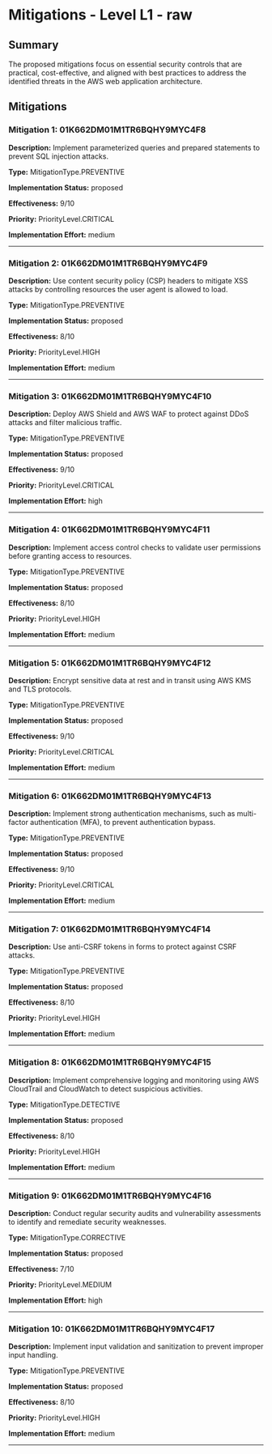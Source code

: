 # Mitigations - Level L1 - raw

## Summary

The proposed mitigations focus on essential security controls that are practical, cost-effective, and aligned with best practices to address the identified threats in the AWS web application architecture.

## Mitigations

### Mitigation 1: 01K662DM01M1TR6BQHY9MYC4F8

**Description:** Implement parameterized queries and prepared statements to prevent SQL injection attacks.

**Type:** MitigationType.PREVENTIVE

**Implementation Status:** proposed

**Effectiveness:** 9/10

**Priority:** PriorityLevel.CRITICAL

**Implementation Effort:** medium

---

### Mitigation 2: 01K662DM01M1TR6BQHY9MYC4F9

**Description:** Use content security policy (CSP) headers to mitigate XSS attacks by controlling resources the user agent is allowed to load.

**Type:** MitigationType.PREVENTIVE

**Implementation Status:** proposed

**Effectiveness:** 8/10

**Priority:** PriorityLevel.HIGH

**Implementation Effort:** medium

---

### Mitigation 3: 01K662DM01M1TR6BQHY9MYC4F10

**Description:** Deploy AWS Shield and AWS WAF to protect against DDoS attacks and filter malicious traffic.

**Type:** MitigationType.PREVENTIVE

**Implementation Status:** proposed

**Effectiveness:** 9/10

**Priority:** PriorityLevel.CRITICAL

**Implementation Effort:** high

---

### Mitigation 4: 01K662DM01M1TR6BQHY9MYC4F11

**Description:** Implement access control checks to validate user permissions before granting access to resources.

**Type:** MitigationType.PREVENTIVE

**Implementation Status:** proposed

**Effectiveness:** 8/10

**Priority:** PriorityLevel.HIGH

**Implementation Effort:** medium

---

### Mitigation 5: 01K662DM01M1TR6BQHY9MYC4F12

**Description:** Encrypt sensitive data at rest and in transit using AWS KMS and TLS protocols.

**Type:** MitigationType.PREVENTIVE

**Implementation Status:** proposed

**Effectiveness:** 9/10

**Priority:** PriorityLevel.CRITICAL

**Implementation Effort:** medium

---

### Mitigation 6: 01K662DM01M1TR6BQHY9MYC4F13

**Description:** Implement strong authentication mechanisms, such as multi-factor authentication (MFA), to prevent authentication bypass.

**Type:** MitigationType.PREVENTIVE

**Implementation Status:** proposed

**Effectiveness:** 9/10

**Priority:** PriorityLevel.CRITICAL

**Implementation Effort:** medium

---

### Mitigation 7: 01K662DM01M1TR6BQHY9MYC4F14

**Description:** Use anti-CSRF tokens in forms to protect against CSRF attacks.

**Type:** MitigationType.PREVENTIVE

**Implementation Status:** proposed

**Effectiveness:** 8/10

**Priority:** PriorityLevel.HIGH

**Implementation Effort:** medium

---

### Mitigation 8: 01K662DM01M1TR6BQHY9MYC4F15

**Description:** Implement comprehensive logging and monitoring using AWS CloudTrail and CloudWatch to detect suspicious activities.

**Type:** MitigationType.DETECTIVE

**Implementation Status:** proposed

**Effectiveness:** 8/10

**Priority:** PriorityLevel.HIGH

**Implementation Effort:** medium

---

### Mitigation 9: 01K662DM01M1TR6BQHY9MYC4F16

**Description:** Conduct regular security audits and vulnerability assessments to identify and remediate security weaknesses.

**Type:** MitigationType.CORRECTIVE

**Implementation Status:** proposed

**Effectiveness:** 7/10

**Priority:** PriorityLevel.MEDIUM

**Implementation Effort:** high

---

### Mitigation 10: 01K662DM01M1TR6BQHY9MYC4F17

**Description:** Implement input validation and sanitization to prevent improper input handling.

**Type:** MitigationType.PREVENTIVE

**Implementation Status:** proposed

**Effectiveness:** 8/10

**Priority:** PriorityLevel.HIGH

**Implementation Effort:** medium

---

